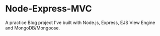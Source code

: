 # Node-Express-MVC
A practice Blog project I've built with Node.js, Express, EJS View Engine and MongoDB/Mongoose.
